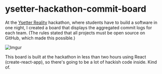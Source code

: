 # ysetter-hackathon-commit-board

At the [Ysetter Reality](https://www.facebook.com/ysetterreality/) hackathon, where students have to build a software in one night, I created a board that displays the aggregated commit logs for each team. (The rules stated that all projects must be open source on GitHub, which made this possible.)

![Imgur](http://i.imgur.com/Q7EiMor.jpg)

This board is built at the hackathon in less than two hours using React (create-react-app), so there's going to be a lot of hackish code inside. Kind of.

